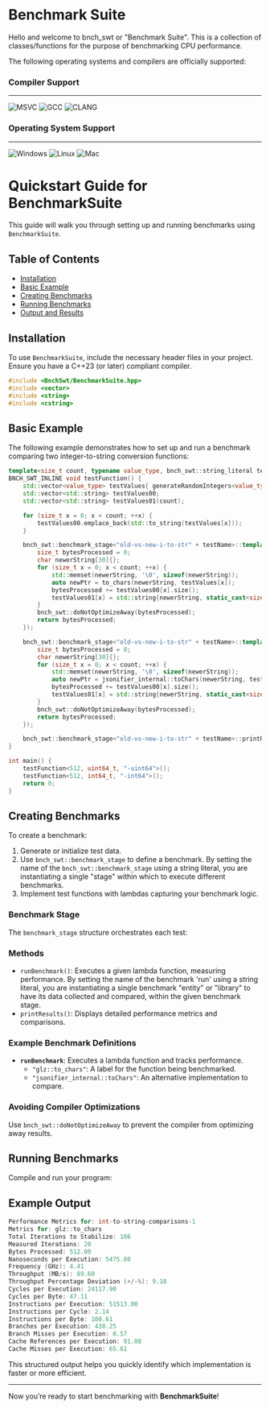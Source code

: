 # Benchmark Suite

Hello and welcome to bnch_swt or "Benchmark Suite". This is a collection of classes/functions for the purpose of benchmarking CPU performance.

The following operating systems and compilers are officially supported:

### Compiler Support
----
![MSVC](https://img.shields.io/github/actions/workflow/status/RealTimeChris/BenchmarkSuite/MSVC-Windows.yml?style=plastic&logo=microsoft&logoColor=green&label=MSVC&labelColor=pewter&color=blue&branch=main)
![GCC](https://img.shields.io/github/actions/workflow/status/RealTimeChris/BenchmarkSuite/GCC-Ubuntu.yml?style=plastic&logo=linux&logoColor=green&label=GCC&labelColor=pewter&color=blue&branch=main)
![CLANG](https://img.shields.io/github/actions/workflow/status/RealTimeChris/BenchmarkSuite/CLANG-MacOS.yml?style=plastic&logo=apple&logoColor=green&label=CLANG&labelColor=pewter&color=blue&branch=main)

### Operating System Support
----
![Windows](https://img.shields.io/github/actions/workflow/status/RealTimeChris/BenchmarkSuite/MSVC-Windows.yml?style=plastic&logo=microsoft&logoColor=green&label=Windows&labelColor=pewter&color=blue&branch=main)
![Linux](https://img.shields.io/github/actions/workflow/status/RealTimeChris/BenchmarkSuite/GCC-Ubuntu.yml?style=plastic&logo=linux&logoColor=green&label=Linux&labelColor=pewter&color=blue&branch=main)
![Mac](https://img.shields.io/github/actions/workflow/status/RealTimeChris/BenchmarkSuite/CLANG-MacOS.yml?style=plastic&logo=apple&logoColor=green&label=MacOS&labelColor=pewter&color=blue&branch=main)

# Quickstart Guide for BenchmarkSuite

This guide will walk you through setting up and running benchmarks using `BenchmarkSuite`.

## Table of Contents
- [Installation](#installation)
- [Basic Example](#basic-example)
- [Creating Benchmarks](#creating-benchmarks)
- [Running Benchmarks](#running-benchmarks)
- [Output and Results](#output-and-results)

## Installation
To use `BenchmarkSuite`, include the necessary header files in your project. Ensure you have a C++23 (or later) compliant compiler.

```cpp
#include <BnchSwt/BenchmarkSuite.hpp>
#include <vector>
#include <string>
#include <cstring>
```

## Basic Example
The following example demonstrates how to set up and run a benchmark comparing two integer-to-string conversion functions:

```cpp
template<size_t count, typename value_type, bnch_swt::string_literal testName>
BNCH_SWT_INLINE void testFunction() {
    std::vector<value_type> testValues{ generateRandomIntegers<value_type>(count, sizeof(value_type) == 4 ? 10 : 20) };
    std::vector<std::string> testValues00;
    std::vector<std::string> testValues01(count);

    for (size_t x = 0; x < count; ++x) {
        testValues00.emplace_back(std::to_string(testValues[x]));
    }

    bnch_swt::benchmark_stage<"old-vs-new-i-to-str" + testName>::template runBenchmark<"glz::to_chars", "CYAN">([&] {
        size_t bytesProcessed = 0;
        char newerString[30]{};
        for (size_t x = 0; x < count; ++x) {
            std::memset(newerString, '\0', sizeof(newerString));
            auto newPtr = to_chars(newerString, testValues[x]);
            bytesProcessed += testValues00[x].size();
            testValues01[x] = std::string{newerString, static_cast<size_t>(newPtr - newerString)};
        }
        bnch_swt::doNotOptimizeAway(bytesProcessed);
        return bytesProcessed;
    });

    bnch_swt::benchmark_stage<"old-vs-new-i-to-str" + testName>::template runBenchmark<"jsonifier_internal::toChars", "CYAN">([&] {
        size_t bytesProcessed = 0;
        char newerString[30]{};
        for (size_t x = 0; x < count; ++x) {
            std::memset(newerString, '\0', sizeof(newerString));
            auto newPtr = jsonifier_internal::toChars(newerString, testValues[x]);
            bytesProcessed += testValues00[x].size();
            testValues01[x] = std::string{newerString, static_cast<size_t>(newPtr - newerString)};
        }
        bnch_swt::doNotOptimizeAway(bytesProcessed);
        return bytesProcessed;
    });

    bnch_swt::benchmark_stage<"old-vs-new-i-to-str" + testName>::printResults(true, false);
}

int main() {
    testFunction<512, uint64_t, "-uint64">();
    testFunction<512, int64_t, "-int64">();
    return 0;
}
```

## Creating Benchmarks
To create a benchmark:
1. Generate or initialize test data.
2. Use `bnch_swt::benchmark_stage` to define a benchmark. By setting the name of the `bnch_swt::benchmark_stage` using a string literal, you are instantiating a single "stage" within which to execute different benchmarks.
3. Implement test functions with lambdas capturing your benchmark logic.

### Benchmark Stage
The `benchmark_stage` structure orchestrates each test:

### Methods
- `runBenchmark()`: Executes a given lambda function, measuring performance. By setting the name of the benchmark 'run' using a string literal, you are instantiating a single benchmark "entity" or "library" to have its data collected and compared, within the given benchmark stage.
- `printResults()`: Displays detailed performance metrics and comparisons.

### Example Benchmark Definitions
- **`runBenchmark`**: Executes a lambda function and tracks performance.
  - `"glz::to_chars"`: A label for the function being benchmarked.
  - `"jsonifier_internal::toChars"`: An alternative implementation to compare.

### Avoiding Compiler Optimizations
Use `bnch_swt::doNotOptimizeAway` to prevent the compiler from optimizing away results.

## Running Benchmarks
Compile and run your program:

## Example Output
```cpp
Performance Metrics for: int-to-string-comparisons-1  
Metrics for: glz::to_chars  
Total Iterations to Stabilize: 106  
Measured Iterations: 20  
Bytes Processed: 512.00  
Nanoseconds per Execution: 5475.00  
Frequency (GHz): 4.41  
Throughput (MB/s): 89.60  
Throughput Percentage Deviation (+/-%): 9.18  
Cycles per Execution: 24117.90  
Cycles per Byte: 47.11  
Instructions per Execution: 51513.00  
Instructions per Cycle: 2.14  
Instructions per Byte: 100.61  
Branches per Execution: 438.25  
Branch Misses per Execution: 0.57  
Cache References per Execution: 91.08  
Cache Misses per Execution: 65.61
```

This structured output helps you quickly identify which implementation is faster or more efficient.

---

Now you’re ready to start benchmarking with **BenchmarkSuite**!

